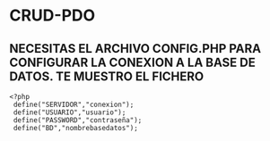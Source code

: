 # CRUD-PDO
## NECESITAS EL ARCHIVO CONFIG.PHP PARA CONFIGURAR LA CONEXION A LA BASE DE DATOS. TE MUESTRO EL FICHERO
```
<?php 
 define("SERVIDOR","conexion");
 define("USUARIO","usuario");
 define("PASSWORD","contraseña");
 define("BD","nombrebasedatos");
```